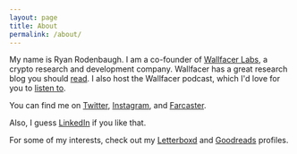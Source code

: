 ```yaml
---
layout: page
title: About
permalink: /about/
---
```


My name is Ryan Rodenbaugh. I am a co-founder of [Wallfacer Labs](https://wallfacer.io/), a crypto research and development company. Wallfacer has a great research blog you should [read](https://wallfacerlabs.substack.com/). I also host the Wallfacer podcast, which I'd love for you to [listen to](https://www.wallfacer.io/podcast). 

You can find me on [Twitter](https://twitter.com/RyanRodenbaugh/), [Instagram](https://www.instagram.com/ryanrodenbaugh/), and [Farcaster](https://warpcast.com/ryanrodenbaugh). 

Also, I guess [LinkedIn](https://www.linkedin.com/in/ryanrodenbaugh/) if you like that. 

For some of my interests, check out my [Letterboxd](https://letterboxd.com/RyanRodenbaugh/) and [Goodreads](https://www.goodreads.com/user/show/52144156-ryan-rodenbaugh) profiles. 
